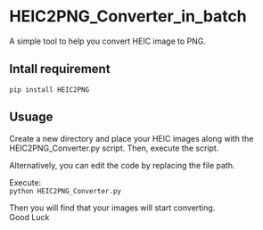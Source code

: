 # HEIC2PNG_Converter_in_batch
A simple tool to help you convert HEIC image to PNG.

## Intall requirement
`pip install HEIC2PNG` 

## Usuage

Create a new directory and place your HEIC images along with the HEIC2PNG_Converter.py script. Then, execute the script.

Alternatively, you can edit the code by replacing the file path.

Execute: <br>
`python HEIC2PNG_Converter.py`

Then you will find that your images will start converting.
<br>
Good Luck
